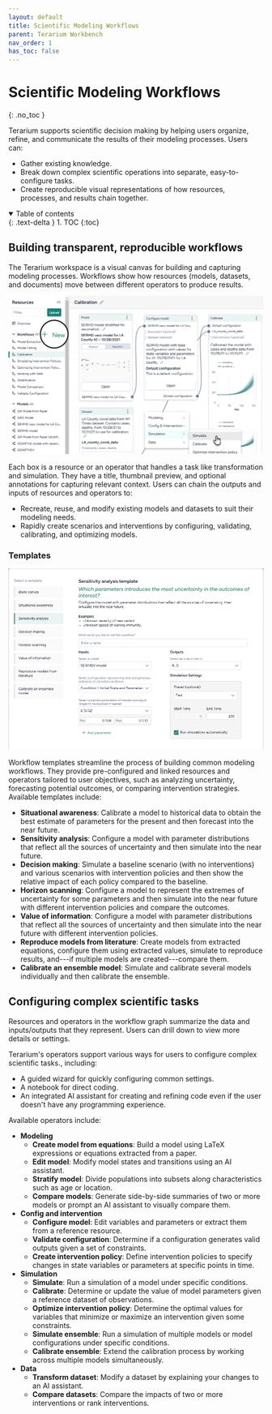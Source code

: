 ```yaml
---
layout: default
title: Scientific Modeling Workflows
parent: Terarium Workbench
nav_order: 1
has_toc: false
---
```


# Scientific Modeling Workflows
{: .no_toc }

Terarium supports scientific decision making by helping users organize, refine, and communicate the results of their modeling processes. Users can:

- Gather existing knowledge.
- Break down complex scientific operations into separate, easy-to-configure tasks.
- Create reproducible visual representations of how resources, processes, and results chain together.

<details open markdown="block">
  <summary>
    Table of contents
  </summary>
  {: .text-delta }
1. TOC
{:toc}
</details>

## Building transparent, reproducible workflows

The Terarium workspace is a visual canvas for building and capturing modeling processes. Workflows show how resources (models, datasets, and documents) move between different operators to produce results.

![Terarium resource panel and a workflow for calibrating an SEIRHD model to LA country COVID data](/assets/img/terarium/workflow.png)

Each box is a resource or an operator that handles a task like transformation and simulation. They have a title, thumbnail preview, and optional annotations for capturing relevant context. Users can chain the outputs and inputs of resources and operators to:

- Recreate, reuse, and modify existing models and datasets to suit their modeling needs.
- Rapidly create scenarios and interventions by configuring, validating, calibrating, and optimizing models.

### Templates

![Sensitivity analysis template configured to explore the outcomes of an SEIRHDV model](/assets/img/terarium/workflow-template.png)

Workflow templates streamline the process of building common modeling workflows. They provide pre-configured and linked resources and operators tailored to user objectives, such as analyzing uncertainty, forecasting potential outcomes, or comparing intervention strategies. Available templates include:

- **Situational awareness**: Calibrate a model to historical data to obtain the best estimate of parameters for the present and then forecast into the near future.
- **Sensitivity analysis**: Configure a model with parameter distributions that reflect all the sources of uncertainty and then simulate into the near future.
- **Decision making**: Simulate a baseline scenario (with no interventions) and various scenarios with intervention policies and then show the relative impact of each policy compared to the baseline.
- **Horizon scanning**: Configure a model to represent the extremes of uncertainty for some parameters and then simulate into the near future with different intervention policies and compare the outcomes.
- **Value of information**: Configure a model with parameter distributions that reflect all the sources of uncertainty and then simulate into the near future with different intervention policies.
- **Reproduce models from literature**: Create models from extracted equations, configure them using extracted values, simulate to reproduce results, and---if multiple models are created---compare them.
- **Calibrate an ensemble model**: Simulate and calibrate several models individually and then calibrate the ensemble.

## Configuring complex scientific tasks

Resources and operators in the workflow graph summarize the data and inputs/outputs that they represent. Users can drill down to view more details or settings.

Terarium's operators support various ways for users to configure complex scientific tasks., including:

- A guided wizard for quickly configuring common settings.
- A notebook for direct coding.
- An integrated AI assistant for creating and refining code even if the user doesn't have any programming experience.

Available operators include:

- **Modeling**
  - **Create model from equations**: Build a model using LaTeX expressions or equations extracted from a paper.
  - **Edit model**: Modify model states and transitions using an AI assistant.
  - **Stratify model**: Divide populations into subsets along characteristics such as age or location.
  - **Compare models**: Generate side-by-side summaries of two or more models or prompt an AI assistant to visually compare them.
- **Config and intervention**
  - **Configure model**: Edit variables and parameters or extract them from a reference resource.
  - **Validate configuration**: Determine if a configuration generates valid outputs given a set of constraints.
  - **Create intervention policy**: Define intervention policies to specify changes in state variables or parameters at specific points in time.
- **Simulation**
  - **Simulate**: Run a simulation of a model under specific conditions.
  - **Calibrate**: Determine or update the value of model parameters given a reference dataset of observations.
  - **Optimize intervention policy**: Determine the optimal values for variables that minimize or maximize an intervention given some constraints.
  - **Simulate ensemble**: Run a simulation of multiple models or model configurations under specific conditions.
  - **Calibrate ensemble**: Extend the calibration process by working across multiple models simultaneously.
- **Data**
  - **Transform dataset**: Modify a dataset by explaining your changes to an AI assistant.
  - **Compare datasets**: Compare the impacts of two or more interventions or rank interventions.